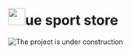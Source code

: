 # <img src="https://ru.vuejs.org/images/logo.png" height="35">ue sport store

  
![The project is under construction](http://www.pngall.com/wp-content/uploads/2018/04/Under-Construction-PNG-File-Download-Free.png)

